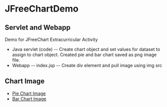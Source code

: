 # JFreeChartDemo
## Servlet and Webapp
Demo for JFreeChart Extracurricular Activity 
* Java servlet (code) -- Create chart object and set values for dataset to assign to chart object. 
Created pie and bar chart saved as png image file.
* Webapp -- index.jsp -- Create div element and pull image using img src

## Chart Image
* [Pie Chart Image](/ChartImage/DoChart.png)
* [Bar Chart Image](/ChartImage/barchart.png)